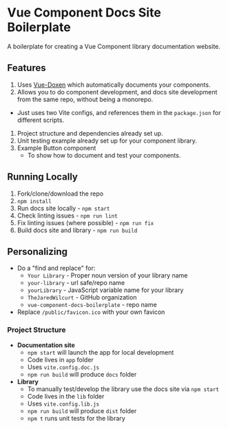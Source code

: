 # Vue Component Docs Site Boilerplate

A boilerplate for creating a Vue Component library documentation website.


## Features

1. Uses [Vue-Doxen](https://thejaredwilcurt.com/vue-doxen) which automatically documents your components.
1. Allows you to do component development, and docs site development from the same repo, without being a monorepo.
  * Just uses two Vite configs, and references them in the `package.json` for different scripts.
1. Project structure and dependencies already set up.
1. Unit testing example already set up for your component library.
1. Example Button component
   * To show how to document and test your components.


## Running Locally

1. Fork/clone/download the repo
1. `npm install`
1. Run docs site locally - `npm start`
1. Check linting issues - `npm run lint`
1. Fix linting issues (where possible) - `npm run fix`
1. Build docs site and library - `npm run build`


## Personalizing

* Do a "find and replace" for:
  * `Your Library` - Proper noun version of your library name
  * `your-library` - url safe/repo name
  * `yourLibrary` - JavaScript variable name for your library
  * `TheJaredWilcurt` - GitHub organization
  * `vue-component-docs-boilerplate` - repo name
* Replace `/public/favicon.ico` with your own favicon


### Project Structure

* **Documentation site**
  * `npm start` will launch the app for local development
  * Code lives in `app` folder
  * Uses `vite.config.doc.js`
  * `npm run build` will produce `docs` folder
* **Library**
  * To manually test/develop the library use the docs site via `npm start`
  * Code lives in the `lib` folder
  * Uses `vite.config.lib.js`
  * `npm run build` will produce `dist` folder
  * `npm t` runs unit tests for the library
